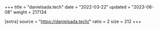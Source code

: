 +++
title = "danielsada.tech"
date = "2022-03-22"
updated = "2023-06-08"
weight = 217134

[extra]
source = "https://danielsada.tech/"
ratio = 2
size = 212
+++
